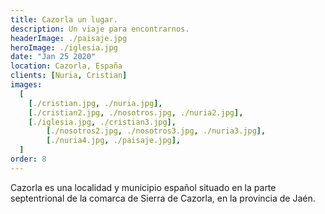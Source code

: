 ```yaml
---
title: Cazorla un lugar. 
description: Un viaje para encontrarnos.
headerImage: ./paisaje.jpg
heroImage: ./iglesia.jpg
date: "Jan 25 2020"
location: Cazorla, España
clients: [Nuria, Cristian]
images:
  [
    [./cristian.jpg, ./nuria.jpg],
    [./cristian2.jpg, ./nosotros.jpg, ./nuria2.jpg],
    [./iglesia.jpg, ./cristian3.jpg],
		[./nosotros2.jpg, ./nosotros3.jpg, ./nuria3.jpg],
		[./nuria4.jpg, ./paisaje.jpg],
  ]
order: 8
---
```


Cazorla es una localidad y municipio español situado en la parte septentrional de la comarca de Sierra de Cazorla, en la provincia de Jaén.